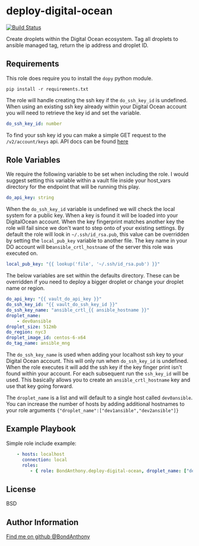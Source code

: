 deploy-digital-ocean
=========
[![Build Status](https://travis-ci.org/BondAnthony/deploy-digital-ocean.svg?branch=master)](https://travis-ci.org/BondAnthony/deploy-digital-ocean)

Create droplets within the Digital Ocean ecosystem. Tag all droplets to ansible managed tag, return the ip address and droplet ID. 

Requirements
------------

This role does require you to install the `dopy` python module.
```
pip install -r requirements.txt
```
The role will handle creating the ssh key if the `do_ssh_key_id` is undefined. When using an existing ssh key already within your Digital Ocean account you will need to retrieve the key id and set the variable.
```yaml
do_ssh_key_id: number
``` 

To find your ssh key id you can make a simple GET request to the `/v2/account/keys` api. API docs can be found [here](https://developers.digitalocean.com/documentation/v2/#list-all-keys) 

Role Variables
--------------

We require the following variable to be set when including the role. I would suggest setting this variable within a vault file inside your host_vars directory for the endpoint that will be running this play.
```yaml
do_api_key: string
```

When the `do_ssh_key_id` variable is undefined we will check the local system for a public key. When a key is found it will be loaded into your DigitalOcean account. When the key fingerprint matches another key the role will fail since we don't want to step onto of your existing settings. By default the role will look in `~/.ssh/id_rsa.pub`, this value can be overridden by setting the `local_pub_key` variable to another file. The key name in your DO account will be`ansible_crtl_hostname` of the server this role was executed on.
```yaml
local_pub_key: "{{ lookup('file', '~/.ssh/id_rsa.pub') }}"
```

The below variables are set within the defaults directory. These can be overridden if you need to deploy a bigger droplet or change your droplet name or region. 
```yaml
do_api_key: "{{ vault_do_api_key }}"
do_ssh_key_id: "{{ vault_do_ssh_key_id }}"
do_ssh_key_name: "ansible_crtl_{{ ansible_hostname }}"
droplet_name: 
    - dev0ansible
droplet_size: 512mb
do_region: nyc3
droplet_image_id: centos-6-x64
do_tag_name: ansible_mng
```

The `do_ssh_key_name` is used when adding your localhost ssh key to your Digital Ocean account. This will only run when `do_ssh_key_id` is undefined. When the role executes it will add the ssh key if the key finger print isn't found within your account. For each subsequent run the `ssh_key_id` will be used. This basically allows you to create an `ansible_crtl_hostname` key and use that key going forward.

The `droplet_name` is a list and will default to a single host called `dev0ansible`. You can increase the number of hosts by adding additional hostnames to your role arguments `{"droplet_name":["dev1ansible","dev2ansible"]}`

Example Playbook
----------------

Simple role include example:
```yaml
    - hosts: localhost
      connection: local
      roles:
         - { role: BondAnthony.deploy-digital-ocean, droplet_name: ["dev2ansible","dev3ansible"] }
```
License
-------

BSD

Author Information
------------------

[Find me on github @BondAnthony](https://github.com/BondAnthony)
